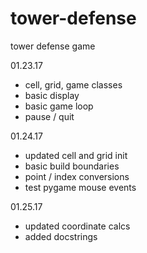 # tower-defense
tower defense game

01.23.17

- cell, grid, game classes
- basic display
- basic game loop
- pause / quit

01.24.17

- updated cell and grid init
- basic build boundaries
- point / index conversions
- test pygame mouse events

01.25.17

- updated coordinate calcs
- added docstrings